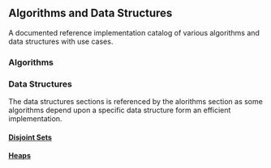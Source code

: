 ## Algorithms and Data Structures
A documented reference implementation catalog of various algorithms and data structures with use cases.
### Algorithms

### Data Structures
The data structures sections is referenced by the alorithms section as some algorithms depend upon a specific data structure form an efficient implementation.
#### [Disjoint Sets](https://github.com/pvhoffman/Algorithms-and-Data-Structures/tree/master/Data%20Structures/Disjoint%20Sets)
#### [Heaps](https://github.com/pvhoffman/Algorithms-and-Data-Structures/tree/master/Data%20Structures/Heap)





